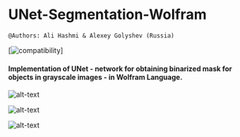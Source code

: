 # UNet-Segmentation-Wolfram

`@Authors: Ali Hashmi & Alexey Golyshev (Russia)`

[![compatibility](https://img.shields.io/badge/mathematica-11.3-ff69b4.svg)]

#### Implementation of UNet - network for obtaining binarized mask for objects in grayscale images - in Wolfram Language.

![alt-text](https://github.com/alihashmiii/UNet-Segmentation-Wolfram/blob/master/for%20ReadME/m10.png)

![alt-text](https://github.com/alihashmiii/UNet-Segmentation-Wolfram/blob/master/for%20ReadME/m2.png)

![alt-text](https://github.com/alihashmiii/UNet-Segmentation-Wolfram/blob/master/for%20ReadME/m30.png)
